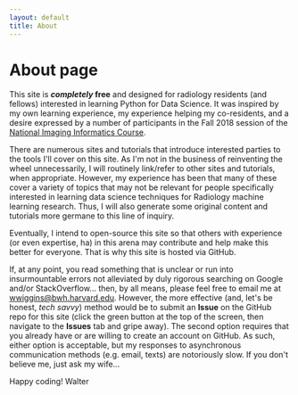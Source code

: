```yaml
---
layout: default
title: About
---
```

# About page

This site is **_completely_ free** and designed for radiology residents (and fellows)
interested in learning Python for Data Science. It was inspired by my own learning
experience, my experience helping my co-residents, and a desire expressed by a number of
participants in the Fall 2018 session of the [National Imaging Informatics Course](https://sites.google.com/view/imaging-informatics-course/home).

There are numerous sites and tutorials that introduce interested parties to the
tools I'll cover on this site. As I'm not in the business of reinventing the
wheel unnecessarily, I will routinely link/refer to other sites and tutorials,
when appropriate. However, my experience has been that many of these cover a
variety of topics that may not be relevant for people specifically interested in
learning data science techniques for Radiology machine learning research. Thus,
I will also generate some original content and tutorials more germane to this
line of inquiry.

Eventually, I intend to open-source this site so that others with
experience (or even expertise, ha) in this arena may contribute and help make
this better for everyone. That is why this site is hosted via GitHub.

If, at any point, you read something that is unclear or run into insurmountable
errors not alleviated by duly rigorous searching on Google and/or StackOverflow...
then, by all means, please feel free to email me at [wwiggins@bwh.harvard.edu](mailto:wwiggins@bwh.harvard.edu). However, the
more effective (and, let's be honest, *tech savvy*) method would be to
submit an **Issue** on the GitHub repo for this site (click the green button at
the top of the screen, then navigate to the **Issues** tab and gripe away). The
second option requires that you already have or are willing to create an account
on GitHub. As such, either option is acceptable, but my responses to asynchronous
communication methods (e.g. email, texts) are notoriously slow. If you don't
believe me, just ask my wife...

Happy coding!
Walter

